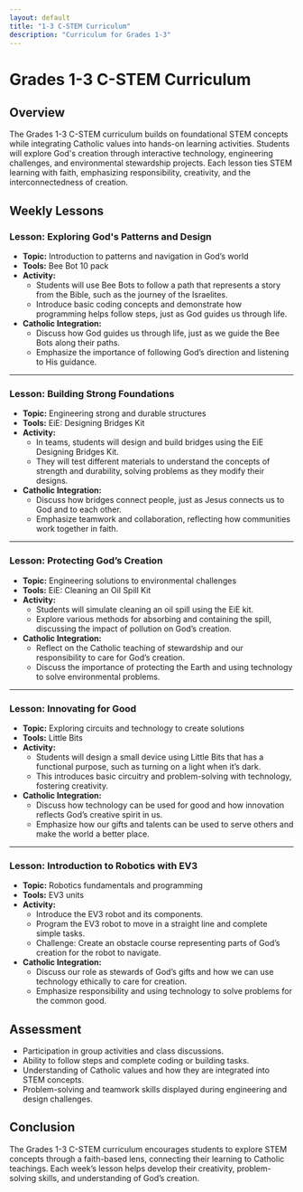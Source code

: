 ```yaml
---
layout: default
title: "1-3 C-STEM Curriculum"
description: "Curriculum for Grades 1-3"
---
```


# Grades 1-3 C-STEM Curriculum

## Overview
The Grades 1-3 C-STEM curriculum builds on foundational STEM concepts while integrating Catholic values into hands-on learning activities. Students will explore God's creation through interactive technology, engineering challenges, and environmental stewardship projects. Each lesson ties STEM learning with faith, emphasizing responsibility, creativity, and the interconnectedness of creation.

## Weekly Lessons

### Lesson: Exploring God's Patterns and Design

- **Topic:** Introduction to patterns and navigation in God’s world
- **Tools:** Bee Bot 10 pack
- **Activity:**
  - Students will use Bee Bots to follow a path that represents a story from the Bible, such as the journey of the Israelites.
  - Introduce basic coding concepts and demonstrate how programming helps follow steps, just as God guides us through life.
- **Catholic Integration:**
  - Discuss how God guides us through life, just as we guide the Bee Bots along their paths.
  - Emphasize the importance of following God’s direction and listening to His guidance.

---

### Lesson: Building Strong Foundations

- **Topic:** Engineering strong and durable structures
- **Tools:** EiE: Designing Bridges Kit
- **Activity:**
  - In teams, students will design and build bridges using the EiE Designing Bridges Kit.
  - They will test different materials to understand the concepts of strength and durability, solving problems as they modify their designs.
- **Catholic Integration:**
  - Discuss how bridges connect people, just as Jesus connects us to God and to each other.
  - Emphasize teamwork and collaboration, reflecting how communities work together in faith.

---

### Lesson: Protecting God’s Creation

- **Topic:** Engineering solutions to environmental challenges
- **Tools:** EiE: Cleaning an Oil Spill Kit
- **Activity:**
  - Students will simulate cleaning an oil spill using the EiE kit.
  - Explore various methods for absorbing and containing the spill, discussing the impact of pollution on God’s creation.
- **Catholic Integration:**
  - Reflect on the Catholic teaching of stewardship and our responsibility to care for God’s creation.
  - Discuss the importance of protecting the Earth and using technology to solve environmental problems.

---

### Lesson: Innovating for Good

- **Topic:** Exploring circuits and technology to create solutions
- **Tools:** Little Bits
- **Activity:**
  - Students will design a small device using Little Bits that has a functional purpose, such as turning on a light when it’s dark.
  - This introduces basic circuitry and problem-solving with technology, fostering creativity.
- **Catholic Integration:**
  - Discuss how technology can be used for good and how innovation reflects God’s creative spirit in us.
  - Emphasize how our gifts and talents can be used to serve others and make the world a better place.

---

### Lesson: Introduction to Robotics with EV3

- **Topic:** Robotics fundamentals and programming
- **Tools:** EV3 units
- **Activity:**
  - Introduce the EV3 robot and its components.
  - Program the EV3 robot to move in a straight line and complete simple tasks.
  - Challenge: Create an obstacle course representing parts of God’s creation for the robot to navigate.
- **Catholic Integration:**
  - Discuss our role as stewards of God’s gifts and how we can use technology ethically to care for creation.
  - Emphasize responsibility and using technology to solve problems for the common good.

## Assessment
- Participation in group activities and class discussions.
- Ability to follow steps and complete coding or building tasks.
- Understanding of Catholic values and how they are integrated into STEM concepts.
- Problem-solving and teamwork skills displayed during engineering and design challenges.

## Conclusion
The Grades 1-3 C-STEM curriculum encourages students to explore STEM concepts through a faith-based lens, connecting their learning to Catholic teachings. Each week’s lesson helps develop their creativity, problem-solving skills, and understanding of God’s creation.
